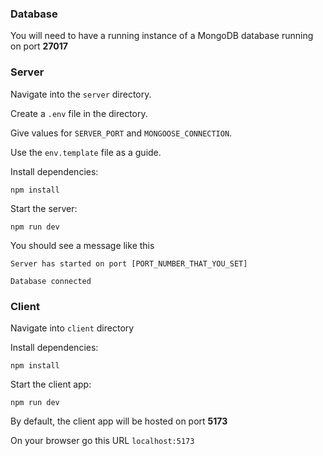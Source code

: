 ### Database

You will need to have a running instance of a MongoDB database running on port **27017**

### Server

Navigate into the `server` directory.

Create a `.env` file in the directory.

Give values for `SERVER_PORT` and `MONGOOSE_CONNECTION`.

Use the `env.template` file as a guide.

Install dependencies:

`npm install`

Start the server:

`npm run dev`

You should see a message like this

`Server has started on port [PORT_NUMBER_THAT_YOU_SET]`

`Database connected`

### Client

Navigate into `client` directory

Install dependencies:

`npm install`

Start the client app:

`npm run dev`

By default, the client app will be hosted on port **5173**

On your browser go this URL `localhost:5173`
